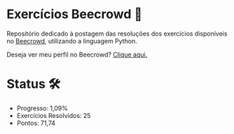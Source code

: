 # Exercícios Beecrowd 🐝
Repositório dedicado à postagem das resoluções dos exercícios disponíveis no [Beecrowd](https://www.beecrowd.com.br/judge/pt/), utilizando a linguagem Python.

Deseja ver meu perfil no Beecrowd? [Clique aqui.](https://www.beecrowd.com.br/judge/pt/profile/622958)

# Status 🛠
- Progresso: 1,09%
- Exercícios Resolvidos: 25
- Pontos: 71,74
